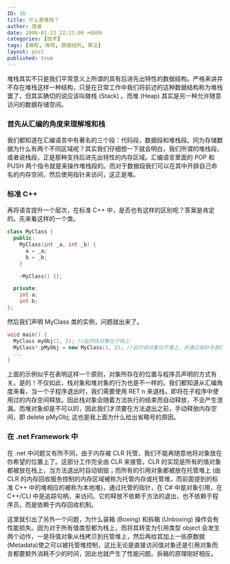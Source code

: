 ```yaml
---
ID: 16
title: 什么是堆栈？
author: 唐睿
date: 2006-01-22 22:23:00 +0800
categories: [技术]
tags: [编程, 堆栈, 数据结构, 算法]
layout: post
published: true
---
```


堆栈其实不只是我们平常意义上所谓的具有后进先出特性的数据结构。严格来讲并不存在堆栈这样一种结构，只是在日常工作中我们将前述的这种数据结构称为堆栈罢了，但其实确切的说应该叫做栈 (Stack) 。而堆 (Heap) 其实是另一种允许随意访问的数据存储空间。

### 首先从汇编的角度来理解堆和栈

我们都知道在汇编语言中有著名的三个段：代码段，数据段和堆栈段。同为存储数据为什么有两个不同区域呢？其实我们仔细想一下就会明白，我们所谓的堆栈段，或者说栈段，正是那种支持后进先出特性的内存区域。汇编语言里面的 POP 和 PUSH 两个指令就是来操作堆栈段的。而对于数据段我们可以在其中开辟自己命名的内存空间，然后使用指针来访问，这正是堆。

### 标准 C++

再将语言提升一个层次，在标准 C++ 中，是否也有这样的区别呢？答案是肯定的。先来看这样的一个类。

```cpp
class MyClass {
  public:
    MyClass(int _a, int _b) {
      a = _a;
      b = _b;
    }

    ~MyClass() {};

  private:
    int a;
    int b;
};
```

然后我们声明 MyClass 类的实例，问题就出来了。

```cpp
void main() {
  MyClass myObj(1, 2); //此时该对象位于栈上
  MyClass* pMyObj = new MyClass(1, 2); //此时该对象位于堆上，并通过指针与我们交流。
  ...
}
```

上面的示例似乎在表明这样一个原则，对象所存在的位置与程序员声明的方式有关。是的！不仅如此，栈对象和堆对象的行为也是不一样的。我们都知道从汇编角度来看，当一个子程序退出时，我们需要使用 RET n 来退栈，即将在子程序中使用过的内存空间释放。因此栈对象会随着方法执行的结束而自动释放，不会产生泄漏。而堆对象却是不可以的，因此我们才须要在方法退出之前，手动释放内存空间，即 delete pMyObj; 这也是我上面为什么给出省略号的原因。

### 在 .net Framework 中

在 .net 中问题又有所不同，由于内存被 CLR 托管，我们不能再随意地将对象放在你希望的位置上了。这部分工作完全由 CLR 来接管。CLR 的实现是所有的值对象都被放在栈上，当方法退出时自动销毁；而所有的引用对象都被放在托管堆上 (由 CLR 的内存回收服务控制的内存区域被称为托管内存或托管堆，而前面提到的标准 C++ 中的堆相应的被称为本地堆)，通过托管的指针，在 C# 中是对象引用，在 C++/CLI 中是追踪句柄，来访问。它的释放不依赖于方法的退出，也不依赖于程序员，而是依赖于内存回收机制。

这里就引出了另外一个问题，为什么装箱 (Boxing) 和拆箱 (Unboxing) 操作会有性能损失。因为对于所有值类型都为栈上，而将其转变为引用类型 object 会发生两个动作，一是将值对象从栈拷贝到托管堆上，然后再给其加上一些原数据 (Metadata)使之可以被托管堆控制，这比无论是直接访问值对象还是引用对象而言都要额外消耗不少的时间，因此也就产生了性能问题。拆箱的原理刚好相反。
